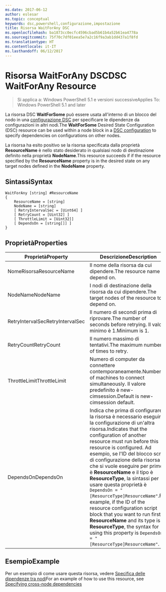 ```yaml
---
ms.date: 2017-06-12
author: eslesar
ms.topic: conceptual
keywords: dsc,powershell,configurazione,impostazione
title: Risorsa WaitForAny DSC
ms.openlocfilehash: ba1873cc0ecfc4596cbad5b61b4a52b61ea4778a
ms.sourcegitcommit: 75f70c7df01eea5e7a2c16f9a3ab1dd437a1f8fd
ms.translationtype: HT
ms.contentlocale: it-IT
ms.lasthandoff: 06/12/2017
---
```

# <a name="dsc-waitforany-resource"></a><span data-ttu-id="a8c5b-103">Risorsa WaitForAny DSC</span><span class="sxs-lookup"><span data-stu-id="a8c5b-103">DSC WaitForAny Resource</span></span>

> <span data-ttu-id="a8c5b-104">Si applica a: Windows PowerShell 5.1 e versioni successive</span><span class="sxs-lookup"><span data-stu-id="a8c5b-104">Applies To: Windows PowerShell 5.1 and later</span></span>

<span data-ttu-id="a8c5b-105">La risorsa DSC **WaitForSome** può essere usata all'interno di un blocco del nodo in una [configurazione DSC](configurations.md) per specificare le dipendenze da configurazioni in altri nodi.</span><span class="sxs-lookup"><span data-stu-id="a8c5b-105">The **WaitForSome** Desired State Configuration (DSC) resource can be used within a node block in a [DSC configuration](configurations.md) to specify dependencies on configurations on other nodes.</span></span>

<span data-ttu-id="a8c5b-106">La risorsa ha esito positivo se la risorsa specificata dalla proprietà **ResourceName** è nello stato desiderato in qualsiasi nodo di destinazione definito nella proprietà **NodeName**.</span><span class="sxs-lookup"><span data-stu-id="a8c5b-106">This resource succeeds if if the resource specified by the **ResourceName** property is in the desired state on any target nodes defined in the **NodeName** property.</span></span>


## <a name="syntax"></a><span data-ttu-id="a8c5b-107">Sintassi</span><span class="sxs-lookup"><span data-stu-id="a8c5b-107">Syntax</span></span>

```
WaitForAny [string] #ResourceName
{
    ResourceName = [string]
    NodeName = [string]
    [ RetryIntervalSec = [Uint64] ]
    [ RetryCount = [Uint32] ] 
    [ ThrottleLimit = [Uint32]]
    [ DependsOn = [string[]] ]
}
```

## <a name="properties"></a><span data-ttu-id="a8c5b-108">Proprietà</span><span class="sxs-lookup"><span data-stu-id="a8c5b-108">Properties</span></span>

|  <span data-ttu-id="a8c5b-109">Proprietà</span><span class="sxs-lookup"><span data-stu-id="a8c5b-109">Property</span></span>  |  <span data-ttu-id="a8c5b-110">Descrizione</span><span class="sxs-lookup"><span data-stu-id="a8c5b-110">Description</span></span>   | 
|---|---| 
| <span data-ttu-id="a8c5b-111">NomeRisorsa</span><span class="sxs-lookup"><span data-stu-id="a8c5b-111">ResourceName</span></span>| <span data-ttu-id="a8c5b-112">Il nome della risorsa da cui dipendere.</span><span class="sxs-lookup"><span data-stu-id="a8c5b-112">The resource name to depend on.</span></span>| 
| <span data-ttu-id="a8c5b-113">NodeName</span><span class="sxs-lookup"><span data-stu-id="a8c5b-113">NodeName</span></span>| <span data-ttu-id="a8c5b-114">I nodi di destinazione della risorsa da cui dipendere.</span><span class="sxs-lookup"><span data-stu-id="a8c5b-114">The target nodes of the resource to depend on.</span></span>| 
| <span data-ttu-id="a8c5b-115">RetryIntervalSec</span><span class="sxs-lookup"><span data-stu-id="a8c5b-115">RetryIntervalSec</span></span>| <span data-ttu-id="a8c5b-116">Il numero di secondi prima di riprovare.</span><span class="sxs-lookup"><span data-stu-id="a8c5b-116">The number of seconds before retrying.</span></span> <span data-ttu-id="a8c5b-117">Il valore minimo è 1.</span><span class="sxs-lookup"><span data-stu-id="a8c5b-117">Minimum is 1.</span></span>| 
| <span data-ttu-id="a8c5b-118">RetryCount</span><span class="sxs-lookup"><span data-stu-id="a8c5b-118">RetryCount</span></span>| <span data-ttu-id="a8c5b-119">Il numero massimo di tentativi.</span><span class="sxs-lookup"><span data-stu-id="a8c5b-119">The maximum number of times to retry.</span></span>| 
| <span data-ttu-id="a8c5b-120">ThrottleLimit</span><span class="sxs-lookup"><span data-stu-id="a8c5b-120">ThrottleLimit</span></span>| <span data-ttu-id="a8c5b-121">Numero di computer da connettere contemporaneamente.</span><span class="sxs-lookup"><span data-stu-id="a8c5b-121">Number of machines to connect simultaneously.</span></span> <span data-ttu-id="a8c5b-122">Il valore predefinito è new-cimsession.</span><span class="sxs-lookup"><span data-stu-id="a8c5b-122">Default is new-cimsession default.</span></span>| 
| <span data-ttu-id="a8c5b-123">DependsOn</span><span class="sxs-lookup"><span data-stu-id="a8c5b-123">DependsOn</span></span> | <span data-ttu-id="a8c5b-124">Indica che prima di configurare la risorsa è necessario eseguire la configurazione di un'altra risorsa.</span><span class="sxs-lookup"><span data-stu-id="a8c5b-124">Indicates that the configuration of another resource must run before this resource is configured.</span></span> <span data-ttu-id="a8c5b-125">Ad esempio, se l'ID del blocco script di configurazione della risorsa che si vuole eseguire per primo è __ResourceName__ e il tipo è __ResourceType__, la sintassi per usare questa proprietà è `DependsOn = "[ResourceType]ResourceName"`.</span><span class="sxs-lookup"><span data-stu-id="a8c5b-125">For example, if the ID of the resource configuration script block that you want to run first is __ResourceName__ and its type is __ResourceType__, the syntax for using this property is `DependsOn = "[ResourceType]ResourceName"`.</span></span>|


## <a name="example"></a><span data-ttu-id="a8c5b-126">Esempio</span><span class="sxs-lookup"><span data-stu-id="a8c5b-126">Example</span></span>

<span data-ttu-id="a8c5b-127">Per un esempio di come usare questa risorsa, vedere [Specifica delle dipendenze tra nodi](crossNodeDependencies.md)</span><span class="sxs-lookup"><span data-stu-id="a8c5b-127">For an example of how to use this resource, see [Specifying cross-node dependencies](crossNodeDependencies.md)</span></span>

